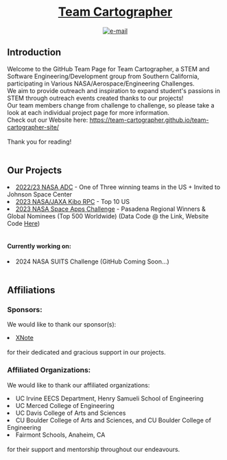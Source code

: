 <div align=center> 
<h1><b><a href="https://team-cartographer.github.io/team-cartographer-site/">Team Cartographer</a></b></h1>
  <p align=center>
    <a href="mailto:teamcartographer@gmail.com"><img src="https://img.shields.io/badge/contact-teamcartographer@gmail.com-E1306C" alt="e-mail"></a>
</div>

## Introduction
Welcome to the GitHub Team Page for Team Cartographer, a STEM and Software Engineering/Development group from Southern California, participating in Various NASA/Aerospace/Engineering Challenges. <br>
We aim to provide outreach and inspiration to expand student's passions in STEM through outreach events created thanks to our projects! <br>
Our team members change from challenge to challenge, so please take a look at each individual project page for more information.<br>
Check out our Website here: https://team-cartographer.github.io/team-cartographer-site/<br><br>
Thank you for reading!
<br><br>

## Our Projects
<li> <a href="https://github.com/Team-Cartographer/cartographerADC23">2022/23 NASA ADC</a> - One of Three winning teams in the US + Invited to Johnson Space Center</li>
<li> <a href="https://github.com/Team-Cartographer/Kibo-RPC">2023 NASA/JAXA Kibo RPC</a> - Top 10 US </li>
<li> <a href=https://github.com/Team-Cartographer/Space-Apps-2023-Data>2023 NASA Space Apps Challenge</a> - Pasadena Regional Winners & Global Nominees (Top 500 Worldwide) (Data Code @ the Link, Website Code <a href="https://github.com/SuleymanEfe/space-apps-website">Here</a>)</li><br>

#### Currently working on: 
<li>2024 NASA SUITS Challenge (GitHub Coming Soon...) </li><br>


## Affiliations

### Sponsors:
We would like to thank our sponsor(s): 
<li><a href="https://www.kickstarter.com/projects/xnote/xnote-chatgpt-powered-smart-notebook?ref=7il62y">XNote</a></li><br>
for their dedicated and gracious support in our projects.<br>

### Affiliated Organizations:
We would like to thank our affiliated organizations: 
<li>UC Irvine EECS Department, Henry Samueli School of Engineering</li>
<li>UC Merced College of Engineering</li>
<li>UC Davis College of Arts and Sciences</li>
<li>CU Boulder College of Arts and Sciences, and CU Boulder College of Engineering</li>
<li>Fairmont Schools, Anaheim, CA</li><br>
for their support and mentorship throughout our endeavours. <br>
